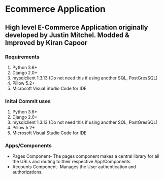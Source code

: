 
# Ecommerce Application

## High level E-Commerce Application originally developed by Justin Mitchel. Modded & Improved by Kiran Capoor

### Requirements

1. Python 3.6+
2. Django 2.0+
3. mysqlclient 1.3.13 (Do not need this if using another SQL, PostGresSQL)
4. Pillow 5.2+
5. Microsoft Visual Studio Code for IDE

### Inital Commit uses

1. Python 3.6+
2. Django 2.0+
3. mysqlclient 1.3.13 (Do not need this if using another SQL, PostGresSQL)
4. Pillow 5.2+
5. Microsoft Visual Studio Code for IDE

### Apps/Components

- Pages Component- The pages component makes a central library for all the URLs and routing to their respective App/Components.
- Accounts Component- Manages the User authentication and authorizations.